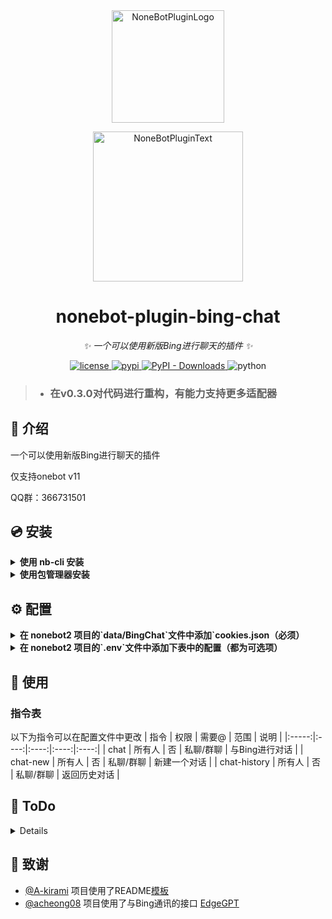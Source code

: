 <div align="center">
  <a href="https://v2.nonebot.dev/store"><img src="https://raw.githubusercontent.com/Harry-Jing/nonebot-plugin-bing-chat/main/resources/NoneBot_Plugin_logo.png" width="180" height="180" alt="NoneBotPluginLogo"></a>
  <br>
  <p><img src="https://raw.githubusercontent.com/Harry-Jing/nonebot-plugin-bing-chat/main/resources/NoneBot_Plugin_text.svg" width="240" alt="NoneBotPluginText"></p>
</div>

<div align="center">

# nonebot-plugin-bing-chat

_✨ 一个可以使用新版Bing进行聊天的插件 ✨_


<a href="./LICENSE">
  <img src="https://img.shields.io/github/license/Harry-Jing/nonebot-plugin-bing-chat.svg" alt="license" />
</a>
<a href="https://pypi.python.org/pypi/nonebot-plugin-bing-chat">
  <img src="https://img.shields.io/pypi/v/nonebot-plugin-bing-chat.svg" alt="pypi" />
</a>
<a href="https://pypi.python.org/pypi/nonebot-plugin-bing-chat">
  <img alt="PyPI - Downloads" src="https://img.shields.io/pypi/dm/nonebot-plugin-bing-chat">
</a>

<img src="https://img.shields.io/badge/python-3.10+-blue.svg" alt="python" />

</div>


> - ### 在v0.3.0对代码进行重构，有能力支持更多适配器


## 📖 介绍

一个可以使用新版Bing进行聊天的插件

仅支持onebot v11

QQ群：366731501

## 💿 安装

<details>
<summary> <b> 使用 nb-cli 安装 </b> </summary>
在 nonebot2 项目的根目录下打开命令行, 输入以下指令即可安装

    nb plugin install nonebot-plugin-bing-chat

</details>

<details>
<summary> <b> 使用包管理器安装 </b></summary>
在 nonebot2 项目的插件目录下, 打开命令行, 根据你使用的包管理器, 输入相应的安装命令

    pip install nonebot-plugin-bing-chat


打开 nonebot2 项目根目录下的 `pyproject.toml` 文件, 在 `[tool.nonebot]` 部分追加写入

    plugins = ["nonebot_plugin_bing_chat"]

</details>

## ⚙️ 配置
<details>
<summary> <b> 在 nonebot2 项目的`data/BingChat`文件中添加`cookies.json（必须） </b> </summary>

- 在浏览器安装 `cookie-editor` 的插件 
  - [Chrome/Edge](https://chrome.google.com/webstore/detail/cookie-editor/hlkenndednhfkekhgcdicdfddnkalmdm)（需要魔法）
  - [Firefox](https://addons.mozilla.org/en-US/firefox/addon/cookie-editor/)
- 打开[`www.bing.com`](https://www.bing.com/)（需要魔法）（**不是**`cn.bing.com`）
- 打开 `cookie-editor` 插件
- 点击右下角的 `Export` 按钮（这会把cookie保存到你的剪切板上）
- 把你复制道德内容放到 `cookies.json` 文件里
 <img src="https://raw.githubusercontent.com/Harry-Jing/nonebot-plugin-bing-chat/main/resources/How_to_export_cookies.png" max-height="100" alt="How_to_export_cookies" />
  
</details>


<details>
<summary> <b> 在 nonebot2 项目的`.env`文件中添加下表中的配置（都为可选项） </b> </summary>

<b> 对默认的命令进行修改 </b>
| 配置项 | 类型 | 默认值 | 说明 |
|:-----:|:-----:|:----:|:----:|
| bingchat_command_chat | str/list[str] | ['chat'] | 对话命令 |
| bingchat_command_new_chat | str/list[str] | ['chat-new', '刷新对话'] | 新建对话命令 |
| bingchat_command_history_chat | str/list[str] | ['chat-history'] | 返回历史对话命令 |

<b> 对特定群聊进行屏蔽 </b>
| 配置项 | 类型 | 默认值 | 说明 |
|:-----:|:-----:|:----:|:----:|
| bingchat_group_filter_mode | 'whitelist'/'blacklist' | 'blacklist' | 对群聊屏蔽的模式 |
| bingchat_group_filter_blacklist | list[int] | [] | 黑名单列表 |
| bingchat_group_filter_whitelist | list[int] | [] | 白名单列表 |
  
</details>

## 🎉 使用
### 指令表
以下为指令可以在配置文件中更改
| 指令 | 权限 | 需要@ | 范围 | 说明 |
|:-----:|:----:|:----:|:----:|:----:|
| chat | 所有人 | 否 | 私聊/群聊 | 与Bing进行对话 |
| chat-new | 所有人 | 否 | 私聊/群聊 | 新建一个对话 |
| chat-history | 所有人 | 否 | 私聊/群聊 | 返回历史对话 |

  
## 📄 ToDo

<details>

  - [ ] 支持更好的权限管理
  - [ ] 更好的报错处理 
    - 正在遵循EAFP进行修改

</details>


  
## 🌸 致谢
- [@A-kirami](https://github.com/A-kirami)  项目使用了README[模板](https://github.com/A-kirami/nonebot-plugin-template)
- [@acheong08](https://github.com/acheong08)  项目使用了与Bing通讯的接口 [EdgeGPT](https://github.com/acheong08/EdgeGPT)
